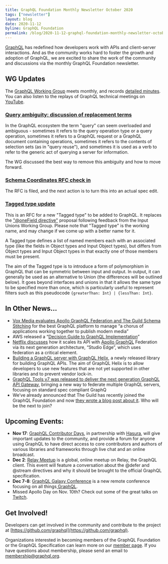```yaml
---
title: GraphQL Foundation Monthly Newsletter October 2020
tags: ["newsletter"]
layout: blog
date: 2020-11-12
byline: GraphQL Foundation
permalink: /blog/2020-11-12-graphql-foundation-monthly-newsletter-october-2020
---
```


[GraphQL](https://graphql.org/) has redefined how developers work with APIs and client-server interactions. And as the community works hard to foster the growth and adoption of GraphQL, we are excited to share the work of the community and discussions via the monthly GraphQL Foundation newsletter.

## WG Updates

The [GraphQL Working Group](https://github.com/graphql/graphql-wg) meets monthly, and records [detailed minutes](https://github.com/graphql/graphql-wg/blob/master/notes/2020-10-01.md). You can also listen to the replays of GraphQL technical meetings on [YouTube](https://youtube.graphql.org).

### [Query ambiguity: discussion of replacement terms](https://github.com/graphql/graphql-spec/issues/715)

In the GraphQL ecosystem the term "query" can seem overloaded and ambiguous - sometimes it refers to the query operation type or a query operation, sometimes it refers to a GraphQL request or a GraphQL document containing operations, sometimes it refers to the contents of selection sets (as in "query reuse"), and sometimes it is used as a verb to refer to the generic act of querying a server for information.

The WG discussed the best way to remove this ambiguity and how to move forward.

### [Schema Coordinates RFC check in](https://github.com/graphql/graphql-spec/pull/746)

The RFC is filed, and the next action is to turn this into an actual spec edit.

### [Tagged type update](https://github.com/graphql/graphql-spec/pull/733) 

This is an RFC for a new "Tagged type" to be added to GraphQL. It replaces the ["@oneField directive"](https://github.com/graphql/graphql-spec/pull/586) proposal following feedback from the Input Unions Working Group. Please note that "Tagged type" is the working name, and may change if we come up with a better name for it.

A Tagged type defines a list of named members each with an associated type (like the fields in Object types and Input Object types), but differs from Object types and Input Object types in that exactly one of those members must be present.

The aim of the Tagged type is to introduce a form of polymorphism in GraphQL that can be symmetric between input and output. In output, it can generally be used as an alternative to Union (the differences will be outlined below). It goes beyond interfaces and unions in that it allows the same type to be specified more than once, which is particularly useful to represent filters such as this pseudocode `{greaterThan: Int} | {lessThan: Int}`.

## In Other News...

*   [Vox Media evaluates Apollo GraphQL Federation and The Guild Schema Stitching](https://product.voxmedia.com/2020/11/2/21494865/to-federate-or-stitch-a-graphql-gateway-revisited) for the best GraphQL platform to manage “a chorus of applications working together to publish modern media”
*   AWS released a “[Decision Guide to GraphQL Implementation](https://aws.amazon.com/graphql/guide/)”
*   [Netflix discusses](https://netflixtechblog.com/how-netflix-scales-its-api-with-graphql-federation-part-1-ae3557c187e2) how it scales its API with [Apollo GraphQL](https://www.apollographql.com/) Federation via its next generation architecture, “Studio Edge”, which uses federation as a critical element.
*   [Building a GraphQL server with GraphQL Helix](https://dev.to/danielrearden/building-a-graphql-server-with-graphql-helix-2k44), a newly released library for building GraphQL APIs. The aim of GraphQL Helix is to allow developers to use new features that are not yet supported in other libraries and to prevent vendor lock-in. 
*   [GraphQL Tools v7 was released to deliver the next generation GraphQL API Gateway](https://the-guild.dev/blog/graphql-tools-v7), bringing a new way to federate multiple GraphQL servers, focusing on standard spec compliant GraphQ
*   We’ve already announced that The Guild has recently joined the GraphQL Foundation and now [they wrote a blog post about it](https://the-guild.dev/blog/joining-graphql-foundation). Who will be the next to join?

## Upcoming Events:

*   **Nov 17**: [GraphQL Contributor Days](https://www.graphql-meetup.com/#/graphql-contributor-days-november-2020), in partnership with [Hasura](https://hasura.io/), will give important updates to the community, and provide a forum for anyone using GraphQL to have direct access to core contributors and authors of various libraries and frameworks through live chat and an online broadcast.
*   **Dec 2**: [Relay Meetup](https://relaymeetup.com/) is a global, online meetup on Relay, the GraphQL client. This event will feature a conversation about the @defer and @stream directives and why it should be brought to the official GraphQL specification. 
*   **Dec 7-8**: [GraphQL Galaxy Conference](https://graphqlgalaxy.com) is a new remote conference focusing on all things[ GraphQL](https://twitter.com/search?q=%23GraphQL&src=hashtag_click). 
*   Missed Apollo Day on Nov. 10th? Check out some of the great talks on [Twitch](https://www.twitch.tv/apollographql).

## Get Involved!

Developers can get involved in the community and contribute to the project at [https://github.com/graphql](https://github.com/graphql).

Organizations interested in becoming members of the GraphQL Foundation or the GraphQL Specification can learn more on our [member page](/foundation/join). If you have questions about membership, please send an email to [membership@graphql.org](mailto:membership@graphql.org).

